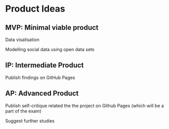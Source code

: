 # Product Ideas 

## MVP: Minimal viable product
Data visalisation 

Modelling social data using open data sets

## IP: Intermediate Product
Publish findings on GitHub Pages 

## AP: Advanced Product
Publish self-critique related the the project on Github Pages (which will be a part of the exam)

Suggest further studies
